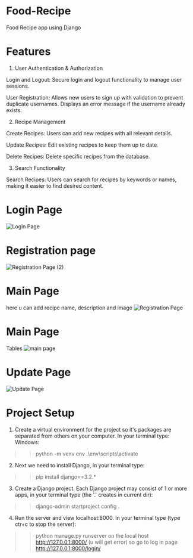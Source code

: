 # Food-Recipe
Food Recipe app using Django
# Features
1. User Authentication & Authorization

Login and Logout: Secure login and logout functionality to manage user sessions.

User Registration: Allows new users to sign up with validation to prevent duplicate usernames. Displays an error message if the username already exists.

2. Recipe Management

Create Recipes: Users can add new recipes with all relevant details.

Update Recipes: Edit existing recipes to keep them up to date.

Delete Recipes: Delete specific recipes from the database.

3. Search Functionality
   
Search Recipes: Users can search for recipes by keywords or names, making it easier to find desired content.

# Login Page
![Login Page](https://github.com/user-attachments/assets/b330822b-7a52-4c20-8527-b7d90a1a74bb)
# Registration page
![Registration Page (2)](https://github.com/user-attachments/assets/29199c13-926c-4438-b24d-6e5770b157c2)
# Main Page
here u can add recipe name, description and image 
![Registration Page](https://github.com/user-attachments/assets/7aa0ee8a-ec50-4ab9-845c-8b066b51d0d2)
# Main Page
Tables
![main page](https://github.com/user-attachments/assets/39005a06-9697-4a4e-ad71-635e55dbc757)
# Update Page
![Update Page](https://github.com/user-attachments/assets/11edf1e8-4ce9-445d-92ef-23f894845258)
# Project Setup
1. Create a virtual environment for the project so it's packages are separated from others on your computer. In your terminal type:
Windows:
>> python -m venv env
>> .\env\scripts\activate
2. Next we need to install Django, in your terminal type:
>> pip install django==3.2.*
3. Create a Django project. Each Django project may consist of 1 or more apps, in your terminal type (the '.' creates in current dir):
>> django-admin startproject config .
4. Run the server and view localhost:8000. In your terminal type (type ctr+c to stop the server):
>> python manage.py runserver
on the local host http://127.0.0.1:8000/ (u will get error) so go to log in page
>> http://127.0.0.1:8000/login/
